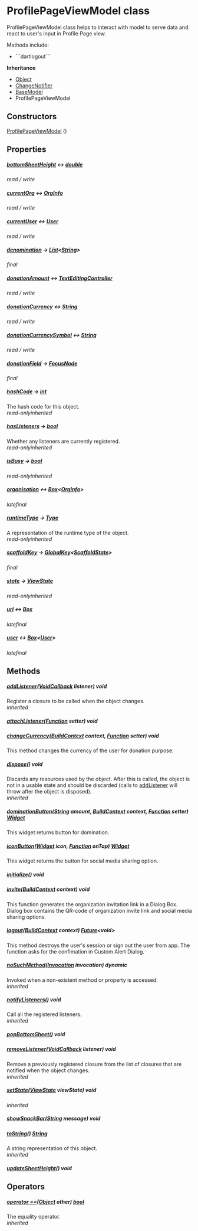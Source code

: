 


# ProfilePageViewModel class









<p>ProfilePageViewModel class helps to interact with model to serve data
and react to user's input in Profile Page view.</p>
<p>Methods include:</p>
<ul>
<li>```dartlogout```</li>
</ul>



**Inheritance**

- [Object](https://api.flutter.dev/flutter/dart-core/Object-class.html)
- [ChangeNotifier](https://api.flutter.dev/flutter/foundation/ChangeNotifier-class.html)
- [BaseModel](../view_model_base_view_model/BaseModel-class.md)
- ProfilePageViewModel








## Constructors

[ProfilePageViewModel](../view_model_after_auth_view_models_profile_view_models_profile_page_view_model/ProfilePageViewModel/ProfilePageViewModel.md) ()

   


## Properties

##### [bottomSheetHeight](../view_model_after_auth_view_models_profile_view_models_profile_page_view_model/ProfilePageViewModel/bottomSheetHeight.md) &#8596; [double](https://api.flutter.dev/flutter/dart-core/double-class.html)



  
_<span class="feature">read / write</span>_



##### [currentOrg](../view_model_after_auth_view_models_profile_view_models_profile_page_view_model/ProfilePageViewModel/currentOrg.md) &#8596; [OrgInfo](../models_organization_org_info/OrgInfo-class.md)



  
_<span class="feature">read / write</span>_



##### [currentUser](../view_model_after_auth_view_models_profile_view_models_profile_page_view_model/ProfilePageViewModel/currentUser.md) &#8596; [User](../models_user_user_info/User-class.md)



  
_<span class="feature">read / write</span>_



##### [denomination](../view_model_after_auth_view_models_profile_view_models_profile_page_view_model/ProfilePageViewModel/denomination.md) &#8594; [List](https://api.flutter.dev/flutter/dart-core/List-class.html)&lt;[String](https://api.flutter.dev/flutter/dart-core/String-class.html)>



  
_<span class="feature">final</span>_



##### [donationAmount](../view_model_after_auth_view_models_profile_view_models_profile_page_view_model/ProfilePageViewModel/donationAmount.md) &#8596; [TextEditingController](https://api.flutter.dev/flutter/widgets/TextEditingController-class.html)



  
_<span class="feature">read / write</span>_



##### [donationCurrency](../view_model_after_auth_view_models_profile_view_models_profile_page_view_model/ProfilePageViewModel/donationCurrency.md) &#8596; [String](https://api.flutter.dev/flutter/dart-core/String-class.html)



  
_<span class="feature">read / write</span>_



##### [donationCurrencySymbol](../view_model_after_auth_view_models_profile_view_models_profile_page_view_model/ProfilePageViewModel/donationCurrencySymbol.md) &#8596; [String](https://api.flutter.dev/flutter/dart-core/String-class.html)



  
_<span class="feature">read / write</span>_



##### [donationField](../view_model_after_auth_view_models_profile_view_models_profile_page_view_model/ProfilePageViewModel/donationField.md) &#8594; [FocusNode](https://api.flutter.dev/flutter/widgets/FocusNode-class.html)



  
_<span class="feature">final</span>_



##### [hashCode](https://api.flutter.dev/flutter/dart-core/Object/hashCode.html) &#8594; [int](https://api.flutter.dev/flutter/dart-core/int-class.html)



The hash code for this object.  
_<span class="feature">read-only</span><span class="feature">inherited</span>_



##### [hasListeners](https://api.flutter.dev/flutter/foundation/ChangeNotifier/hasListeners.html) &#8594; [bool](https://api.flutter.dev/flutter/dart-core/bool-class.html)



Whether any listeners are currently registered.  
_<span class="feature">read-only</span><span class="feature">inherited</span>_



##### [isBusy](../view_model_base_view_model/BaseModel/isBusy.md) &#8594; [bool](https://api.flutter.dev/flutter/dart-core/bool-class.html)



  
_<span class="feature">read-only</span><span class="feature">inherited</span>_



##### [organisation](../view_model_after_auth_view_models_profile_view_models_profile_page_view_model/ProfilePageViewModel/organisation.md) &#8596; [Box](https://pub.dev/documentation/hive/2.2.3/hive/Box-class.html)&lt;[OrgInfo](../models_organization_org_info/OrgInfo-class.md)>



  
_<span class="feature">late</span><span class="feature">final</span>_



##### [runtimeType](https://api.flutter.dev/flutter/dart-core/Object/runtimeType.html) &#8594; [Type](https://api.flutter.dev/flutter/dart-core/Type-class.html)



A representation of the runtime type of the object.  
_<span class="feature">read-only</span><span class="feature">inherited</span>_



##### [scaffoldKey](../view_model_after_auth_view_models_profile_view_models_profile_page_view_model/ProfilePageViewModel/scaffoldKey.md) &#8594; [GlobalKey](https://api.flutter.dev/flutter/widgets/GlobalKey-class.html)&lt;[ScaffoldState](https://api.flutter.dev/flutter/material/ScaffoldState-class.html)>



  
_<span class="feature">final</span>_



##### [state](../view_model_base_view_model/BaseModel/state.md) &#8594; [ViewState](../enums_enums/ViewState.md)



  
_<span class="feature">read-only</span><span class="feature">inherited</span>_



##### [url](../view_model_after_auth_view_models_profile_view_models_profile_page_view_model/ProfilePageViewModel/url.md) &#8596; [Box](https://pub.dev/documentation/hive/2.2.3/hive/Box-class.html)



  
_<span class="feature">late</span><span class="feature">final</span>_



##### [user](../view_model_after_auth_view_models_profile_view_models_profile_page_view_model/ProfilePageViewModel/user.md) &#8596; [Box](https://pub.dev/documentation/hive/2.2.3/hive/Box-class.html)&lt;[User](../models_user_user_info/User-class.md)>



  
_<span class="feature">late</span><span class="feature">final</span>_





## Methods

##### [addListener](https://api.flutter.dev/flutter/foundation/ChangeNotifier/addListener.html)([VoidCallback](https://api.flutter.dev/flutter/dart-ui/VoidCallback.html) listener) void



Register a closure to be called when the object changes.  
_<span class="feature">inherited</span>_



##### [attachListener](../view_model_after_auth_view_models_profile_view_models_profile_page_view_model/ProfilePageViewModel/attachListener.md)([Function](https://api.flutter.dev/flutter/dart-core/Function-class.html) setter) void



  




##### [changeCurrency](../view_model_after_auth_view_models_profile_view_models_profile_page_view_model/ProfilePageViewModel/changeCurrency.md)([BuildContext](https://api.flutter.dev/flutter/widgets/BuildContext-class.html) context, [Function](https://api.flutter.dev/flutter/dart-core/Function-class.html) setter) void



This method changes the currency of the user for donation purpose.  




##### [dispose](https://api.flutter.dev/flutter/foundation/ChangeNotifier/dispose.html)() void



Discards any resources used by the object. After this is called, the
object is not in a usable state and should be discarded (calls to
<a href="https://api.flutter.dev/flutter/foundation/ChangeNotifier/addListener.html">addListener</a> will throw after the object is disposed).  
_<span class="feature">inherited</span>_



##### [dominationButton](../view_model_after_auth_view_models_profile_view_models_profile_page_view_model/ProfilePageViewModel/dominationButton.md)([String](https://api.flutter.dev/flutter/dart-core/String-class.html) amount, [BuildContext](https://api.flutter.dev/flutter/widgets/BuildContext-class.html) context, [Function](https://api.flutter.dev/flutter/dart-core/Function-class.html) setter) [Widget](https://api.flutter.dev/flutter/widgets/Widget-class.html)



This widget returns button for domination.  




##### [iconButton](../view_model_after_auth_view_models_profile_view_models_profile_page_view_model/ProfilePageViewModel/iconButton.md)([Widget](https://api.flutter.dev/flutter/widgets/Widget-class.html) icon, [Function](https://api.flutter.dev/flutter/dart-core/Function-class.html) onTap) [Widget](https://api.flutter.dev/flutter/widgets/Widget-class.html)



This widget returns the button for social media sharing option.  




##### [initialize](../view_model_after_auth_view_models_profile_view_models_profile_page_view_model/ProfilePageViewModel/initialize.md)() void



  




##### [invite](../view_model_after_auth_view_models_profile_view_models_profile_page_view_model/ProfilePageViewModel/invite.md)([BuildContext](https://api.flutter.dev/flutter/widgets/BuildContext-class.html) context) void



This function generates the organization invitation link in a Dialog Box.
Dialog box contains the QR-code of organization invite link and social media sharing options.  




##### [logout](../view_model_after_auth_view_models_profile_view_models_profile_page_view_model/ProfilePageViewModel/logout.md)([BuildContext](https://api.flutter.dev/flutter/widgets/BuildContext-class.html) context) [Future](https://api.flutter.dev/flutter/dart-async/Future-class.html)&lt;void>



This method destroys the user's session or sign out the user from app.
The function asks for the confimation in Custom Alert Dialog.  




##### [noSuchMethod](https://api.flutter.dev/flutter/dart-core/Object/noSuchMethod.html)([Invocation](https://api.flutter.dev/flutter/dart-core/Invocation-class.html) invocation) dynamic



Invoked when a non-existent method or property is accessed.  
_<span class="feature">inherited</span>_



##### [notifyListeners](https://api.flutter.dev/flutter/foundation/ChangeNotifier/notifyListeners.html)() void



Call all the registered listeners.  
_<span class="feature">inherited</span>_



##### [popBottomSheet](../view_model_after_auth_view_models_profile_view_models_profile_page_view_model/ProfilePageViewModel/popBottomSheet.md)() void



  




##### [removeListener](https://api.flutter.dev/flutter/foundation/ChangeNotifier/removeListener.html)([VoidCallback](https://api.flutter.dev/flutter/dart-ui/VoidCallback.html) listener) void



Remove a previously registered closure from the list of closures that are
notified when the object changes.  
_<span class="feature">inherited</span>_



##### [setState](../view_model_base_view_model/BaseModel/setState.md)([ViewState](../enums_enums/ViewState.md) viewState) void



  
_<span class="feature">inherited</span>_



##### [showSnackBar](../view_model_after_auth_view_models_profile_view_models_profile_page_view_model/ProfilePageViewModel/showSnackBar.md)([String](https://api.flutter.dev/flutter/dart-core/String-class.html) message) void



  




##### [toString](https://api.flutter.dev/flutter/dart-core/Object/toString.html)() [String](https://api.flutter.dev/flutter/dart-core/String-class.html)



A string representation of this object.  
_<span class="feature">inherited</span>_



##### [updateSheetHeight](../view_model_after_auth_view_models_profile_view_models_profile_page_view_model/ProfilePageViewModel/updateSheetHeight.md)() void



  






## Operators

##### [operator ==](https://api.flutter.dev/flutter/dart-core/Object/operator_equals.html)([Object](https://api.flutter.dev/flutter/dart-core/Object-class.html) other) [bool](https://api.flutter.dev/flutter/dart-core/bool-class.html)



The equality operator.  
_<span class="feature">inherited</span>_















